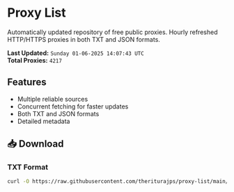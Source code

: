 # Proxy List

Automatically updated repository of free public proxies. Hourly refreshed HTTP/HTTPS proxies in both TXT and JSON formats.

**Last Updated:** `Sunday 01-06-2025 14:07:43 UTC`  
**Total Proxies:** `4217`

## Features
- Multiple reliable sources
- Concurrent fetching for faster updates
- Both TXT and JSON formats
- Detailed metadata

## 📥 Download

### TXT Format
```bash
curl -O https://raw.githubusercontent.com/theriturajps/proxy-list/main/proxies.txt
